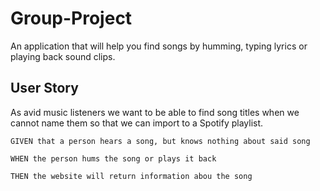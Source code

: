 # Group-Project
An application that will help you find songs by humming, typing lyrics or playing back sound clips.

## User Story
As avid music listeners 
we want to be able to find song titles when we cannot name them
so that we can import to a Spotify playlist.

```
GIVEN that a person hears a song, but knows nothing about said song

WHEN the person hums the song or plays it back

THEN the website will return information abou the song
```
